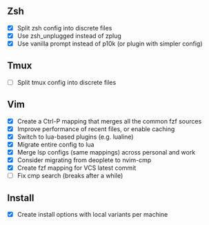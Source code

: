## Zsh

-   [x] Split zsh config into discrete files
-   [x] Use zsh_unplugged instead of zplug
-   [x] Use vanilla prompt instead of p10k (or plugin with simpler config)

## Tmux

-   [ ] Split tmux config into discrete files

## Vim

-   [x] Create a Ctrl-P mapping that merges all the common fzf sources
-   [x] Improve performance of recent files, or enable caching
-   [x] Switch to lua-based plugins (e.g. lualine)
-   [x] Migrate entire config to lua
-   [x] Merge lsp configs (same mappings) across personal and work
-   [x] Consider migrating from deoplete to nvim-cmp
-   [x] Create fzf mapping for VCS latest commit
-   [ ] Fix cmp search (breaks after a while)

## Install

-   [x] Create install options with local variants per machine
